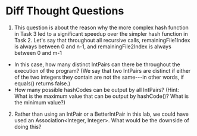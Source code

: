 # Diff Thought Questions

 1. This question is about the reason why the more complex hash function in Task 3 led to a significant speedup over the simpler hash function in Task 2. Let's say that throughout all recursive calls, remainingFile1Index is always between 0 and n-1, and remainingFile2Index is always between 0 and m-1
   * In this case, how many distinct IntPairs can there be throughout the execution of the program?  (We say that two IntPairs are distinct if either of the two integers they contain are not the same---in other words, if equals() returns false.)
   * How many possible hashCodes can be output by all IntPairs? (Hint: What is the maximum value that can be output by hashCode()? What is the minimum value?) 

2. Rather than using an IntPair or a BetterIntPair in this lab, we could have used an Association<Integer, Integer>. What would be the downside of doing this? 

